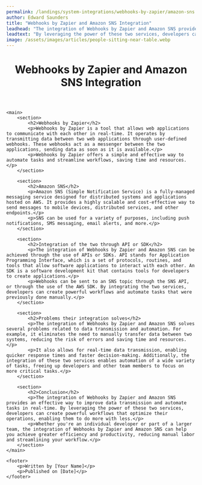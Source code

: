 ```yaml
---
permalink: /landings/system-integrations/webhooks-by-zapier/amazon-sns
author: Edward Saunders
title: "Webhooks by Zapier and Amazon SNS Integration"
leadhead: "The integration of Webhooks by Zapier and Amazon SNS provides an effective way to improve data transmission and automate tasks in real-time"
leadtext: "By leveraging the power of these two services, developers can create powerful workflows that optimize their operations, enabling them to do more with less."
image: /assets/images/articles/people-sitting-near-table.webp
---
```

<div class="arttext">	<header>
		<h1>Webhooks by Zapier and Amazon SNS Integration</h1>
	</header>

	<main>
		<section>
			<h2>Webhooks by Zapier</h2>
			<p>Webhooks by Zapier is a tool that allows web applications to communicate with each other in real-time. It operates by transmitting data between two web applications through user-defined webhooks. These webhooks act as a messenger between the two applications, sending data as soon as it is available.</p>
			<p>Webhooks by Zapier offers a simple and effective way to automate tasks and streamline workflows, saving time and resources.</p>
		</section>

		<section>
			<h2>Amazon SNS</h2>
			<p>Amazon SNS (Simple Notification Service) is a fully-managed messaging service designed for distributed systems and applications hosted on AWS. It provides a highly scalable and cost-effective way to send messages to mobile devices, distributed services, and other endpoints.</p>
			<p>SNS can be used for a variety of purposes, including push notifications, SMS messaging, email alerts, and more.</p>
		</section>

		<section>
			<h2>Integration of the two through API or SDK</h2>
			<p>The integration of Webhooks by Zapier and Amazon SNS can be achieved through the use of APIs or SDKs. API stands for Application Programming Interface, which is a set of protocols, routines, and tools that allow software applications to interact with each other. An SDK is a software development kit that contains tools for developers to create applications.</p>
			<p>Webhooks can be sent to an SNS topic through the SNS API, or through the use of the AWS SDK. By integrating the two services, developers can create powerful workflows and automate tasks that were previously done manually.</p>
		</section>

		<section>
			<h2>Problems their integration solves</h2>
			<p>The integration of Webhooks by Zapier and Amazon SNS solves several problems related to data transmission and automation. For example, it eliminates the need to manually transfer data between two systems, reducing the risk of errors and saving time and resources.</p>
			<p>It also allows for real-time data transmission, enabling quicker response times and faster decision-making. Additionally, the integration of these two services enables automation of a wide variety of tasks, freeing up developers and other team members to focus on more critical tasks.</p>
		</section>

		<section>
			<h2>Conclusion</h2>
			<p>The integration of Webhooks by Zapier and Amazon SNS provides an effective way to improve data transmission and automate tasks in real-time. By leveraging the power of these two services, developers can create powerful workflows that optimize their operations, enabling them to do more with less.</p>
			<p>Whether you're an individual developer or part of a larger team, the integration of Webhooks by Zapier and Amazon SNS can help you achieve greater efficiency and productivity, reducing manual labor and streamlining your workflow.</p>
		</section>
	</main>

	<footer>
		<p>Written by [Your Name]</p>
		<p>Published on [Date]</p>
	</footer>
</div>